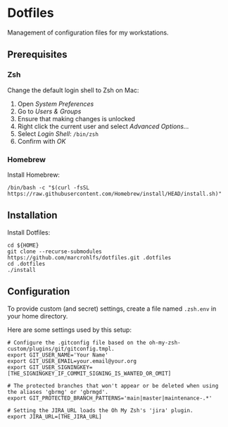 # Dotfiles

Management of configuration files for my workstations.

## Prerequisites

### Zsh

Change the default login shell to Zsh on Mac:

1. Open _System Preferences_
2. Go to _Users & Groups_
3. Ensure that making changes is unlocked
4. Right click the current user and select _Advanced Options..._
5. Select _Login Shell_: ``/bin/zsh``
6. Confirm with _OK_

### Homebrew

Install Homebrew:

    /bin/bash -c "$(curl -fsSL https://raw.githubusercontent.com/Homebrew/install/HEAD/install.sh)"

## Installation

Install Dotfiles:

    cd ${HOME}
    git clone --recurse-submodules https://github.com/marcrohlfs/dotfiles.git .dotfiles
    cd .dotfiles
    ./install

## Configuration

To provide custom (and secret) settings, create a file named `.zsh.env` in your home directory.

Here are some settings used by this setup:

```shell
# Configure the .gitconfig file based on the oh-my-zsh-custom/plugins/git/gitconfig.tmpl.
export GIT_USER_NAME='Your Name'
export GIT_USER_EMAIL=your.email@your.org
export GIT_USER_SIGNINGKEY=[THE_SIGNINGKEY_IF_COMMIT_SIGNING_IS_WANTED_OR_OMIT]

# The protected branches that won't appear or be deleted when using the aliases 'gbrmg' or 'gbrmgd'.
export GIT_PROTECTED_BRANCH_PATTERNS='main|master|maintenance-.*'

# Setting the JIRA_URL loads the Oh My Zsh's 'jira' plugin.
export JIRA_URL=[THE_JIRA_URL]
```
